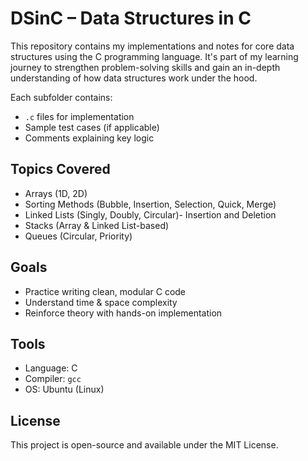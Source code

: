 # DSinC – Data Structures in C

This repository contains my implementations and notes for core data structures using the C programming language. It's part of my learning journey to strengthen problem-solving skills and gain an in-depth understanding of how data structures work under the hood.


Each subfolder contains:

- `.c` files for implementation  
- Sample test cases (if applicable)  
- Comments explaining key logic

## Topics Covered

- Arrays (1D, 2D)
- Sorting Methods (Bubble, Insertion, Selection, Quick, Merge)
- Linked Lists (Singly, Doubly, Circular)- Insertion and Deletion
- Stacks (Array & Linked List-based)
- Queues (Circular, Priority)

## Goals

- Practice writing clean, modular C code  
- Understand time & space complexity  
- Reinforce theory with hands-on implementation

## Tools

- Language: C  
- Compiler: `gcc`  
- OS: Ubuntu (Linux)

## License

This project is open-source and available under the MIT License.

